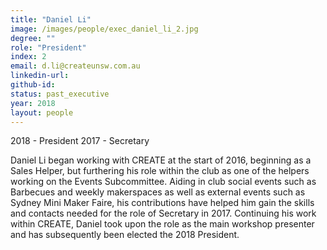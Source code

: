 ```yaml
---
title: "Daniel Li"
image: /images/people/exec_daniel_li_2.jpg
degree: ""
role: "President"
index: 2
email: d.li@createunsw.com.au
linkedin-url:
github-id:
status: past_executive
year: 2018
layout: people
---
```

2018 - President
2017 - Secretary

Daniel Li began working with CREATE at the start of 2016, beginning as a Sales Helper, but furthering his role within the club as one of the helpers working on the Events Subcommittee. Aiding in club social events such as Barbecues and weekly makerspaces as well as external events such as Sydney Mini Maker Faire, his contributions have helped him gain the skills and contacts needed for the role of Secretary in 2017. Continuing his work within CREATE, Daniel took upon the role as the main workshop presenter and has subsequently been elected the 2018 President.
